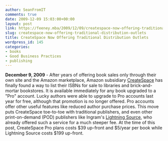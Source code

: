 ```yaml
---
author: SeanFromIT
comments: true
date: 2009-12-09 15:03:00+00:00
layout: post
link: https://feeney.mba/2009/12/09/createspace-now-offering-traditional-distribution-outlets/
slug: createspace-now-offering-traditional-distribution-outlets
title: CreateSpace Now Offering Traditional Distribution Outlets
wordpress_id: 145
categories:
- books
- Good Business Practices
- publishing
---
```


**December 9, 2009** - After years of offering book sales only through their own site and the Amazon marketplace, Amazon subsidiary [CreateSpace](http://www.createspace.com/) has finally found a way to list their ISBNs for sale to libraries and brick-and-mortar bookstores. It is available immediately for any book upgraded to a "Pro" account. Lucky authors were able to upgrade to Pro accounts last year for free, although that promotion is no longer offered. Pro accounts offer other useful features like reduced author purchase prices. This move puts CreateSpace toe-to-toe with traditional publishers, and even other print-on-demand (POD) publishers like Ingram's [Lightning Source](http://www.lightningsource.com/), who already offered such a service for a much steeper fee. At the time of this post, CreateSpace Pro plans costs $39 up-front and $5/year per book while Lightning Source costs $199 up-front.  

